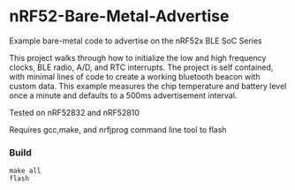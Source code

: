 # nRF52-Bare-Metal-Advertise

Example bare-metal code to advertise on the nRF52x BLE SoC Series

This project walks through how to initialize the low and high frequency clocks, BLE radio, A/D, and RTC interrupts. The project is self contained, with minimal lines of code to create a working bluetooth beacon with custom data. This example measures the chip temperature and battery level once a minute and defaults to a 500ms advertisement interval.

Tested on nRF52832 and nRF52810

Requires gcc,make, and nrfjprog command line tool to flash

### Build
``` 
make all
flash
```
